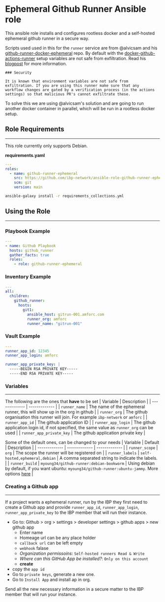 # Ephemeral Github Runner Ansible role
This ansible role installs and configures rootless docker and a self-hosted ephemeral github runner in a secure way.

Scripts used used in this for the `runner` service are from @alvicsam and his [github-runner-docker-ephemeral](https://github.com/alvicsam/github-runner-docker-ephemeral/) repo.
By default with the [docker-github-actions-runner](https://github.com/myoung34/docker-github-actions-runner) setup variables are not safe from exfiltration. Read his [blogpost](https://dev.to/alvic/ephemeral-self-hosted-github-actions-runners-42ma) for more information.
```
### Security

It is known that environment variables are not safe from
exfiltration. If you are using this runner make sure that any
workflow changes are gated by a verification process (in the actions
settings) so that malicious PR's cannot exfiltrate these.
```
To solve this we are using @alvicsam's solution and are going to run another docker container in parallel, which will be run in a rootless docker setup.

## Role Requirements
---
This role currently only supports Debian.

**requirements.yaml**
```yml
---
roles:
  - name: github-runner-ephemeral
    src: https://github.com/ibp-network/ansible-role-github-runner-ephemeral.git
    scm: git
    version: main
```

```bash
ansible-galaxy install -r requirements_collections.yml
```

## Using the Role
---
### Playbook Example
```yml
---
- name: Github Playbook
  hosts: github_runner
  gather_facts: true
  roles:
    - role: github-runner-ephemeral
```
### Inventory Example
```yml
---
all:
  children:
    github_runner:
      hosts:
        git1:
          ansible_host: gitrun-001.amforc.com
          runner_org: amforc
          runner_name: "gitrun-001"
```
### Vault Example
```yml
---
runner_app_id: 12345
runner_app_login: amforc

runner_app_private_key: |
  -----BEGIN RSA PRIVATE KEY-----
  -----END RSA PRIVATE KEY-----
```

### Variables
---
The following are the ones that **have** to be set
| Variable      | Description      |
| ------------- | ------------- |
| `runner_name` | The name of the ephemeral runner, this will show up in the org in github |
| `runner_org` | The github organisation this runner will join. For example `ibp-network` or `amforc` |
| `runner_app_id` | The github application ID |
| `runner_app_login` | The github application login id, if not specified, the same value as `runner_org` can be used |
| `runner_app_private_key` | The github application private key |

Some of the default ones, can be changed to your needs
| Variable      | Default | Description      |
| ------------- | ------------- | ------------- |
| `runner_scope` | `org` | The scope the runner will be registered on |
| `runner_labels` | `self-hosted,ephemeral,debian` | A comma separated string to indicate the labels. |
| `runner_build` | `myoung34/github-runner:debian-bookworm` | Using debian by default, if you want ubuntu: `myoung34/github-runner:ubuntu-jammy`. More options [here](https://github.com/myoung34/docker-github-actions-runner?tab=readme-ov-file#docker-artifacts) |

### Creating a Github app
---
If a project wants a ephemeral runner, run by the IBP they first need to create a Github app and provide `runner_app_id`, `runner_app_login`, `runner_app_private_key` to the IBP member that will run their instance.

- Go to: Github > org > settings > developer settings > github apps > new github app
  - Enter name
  - Homeage url can be any place holder
  - `callback url` can be left empty
  - `webhook` falase
  - *Organization permissoins*: `Self-hosted runners Read & Write`
  - *Where can this GitHub App be installed?*: `Only on this account`
  - **create**
- copy the `app id`
- Go to `private keys`, generate a new one.
- Go to  `Install App` and install ap in org.

Send all the new necessary information in a secure matter to the IBP member that will run your instance.
